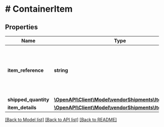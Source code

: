# # ContainerItem

## Properties

Name | Type | Description | Notes
------------ | ------------- | ------------- | -------------
**item_reference** | **string** | The reference number for the item. Please provide the itemSequenceNumber from the &#39;items&#39; segment to refer to that item&#39;s details here. |
**shipped_quantity** | [**\OpenAPI\Client\Model\vendorShipments\ItemQuantity**](ItemQuantity.md) |  |
**item_details** | [**\OpenAPI\Client\Model\vendorShipments\ItemDetails**](ItemDetails.md) |  | [optional]

[[Back to Model list]](../../README.md#models) [[Back to API list]](../../README.md#endpoints) [[Back to README]](../../README.md)
